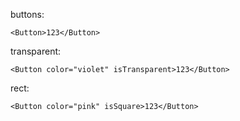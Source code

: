buttons: 

    <Button>123</Button>
    
transparent:

    <Button color="violet" isTransparent>123</Button>
    
rect:
     
    <Button color="pink" isSquare>123</Button>
    